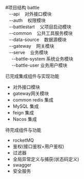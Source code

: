 #项目结构
battle<br>
&nbsp;&nbsp; --api &nbsp;&nbsp; 对外接口模块<br> 
&nbsp;&nbsp; --auth &nbsp;&nbsp; 权限模块<br>
&nbsp;&nbsp; --battlestart &nbsp;&nbsp; 父项目启动模块<br>
&nbsp;&nbsp; --common &nbsp;&nbsp; 公共工具服务模块<br>
&nbsp;&nbsp; --data-source &nbsp;&nbsp; 数据源模块<br>
&nbsp;&nbsp; --gateway &nbsp;&nbsp; 网关模块<br>
&nbsp;&nbsp; --serve &nbsp;&nbsp; 业务模块<br>
&nbsp;&nbsp;&nbsp;&nbsp; --battle-system 系统业务模块<br>
&nbsp;&nbsp;&nbsp;&nbsp; --battle-user 业务用户模块<br>

已完成集成组件与实现功能
+ 对外接口模块
+ gateway网关模块
+ common redis 集成
+ MySQL 集成
+ feign 集成
+ Nacos 集成

待完成组件与功能
+ rocketMQ
+ 鉴权(接口鉴权+用户鉴权)
+ 过滤器
+ 全局异常定义与捕获(状态码定义)
+ swagger 
+ 安全服务